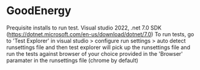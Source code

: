 # GoodEnergy
Prequisite installs to run test. Visual studio 2022, .net 7.0 SDK (https://dotnet.microsoft.com/en-us/download/dotnet/7.0)
To run tests, go to 'Test Explorer' in visual studio > configure run settings > auto detect runsettings file and then test explorer will pick up the runsettings file and run the tests against browser of your choice provided in the 'Browser' paramater in the runsettings file (chrome by default)

